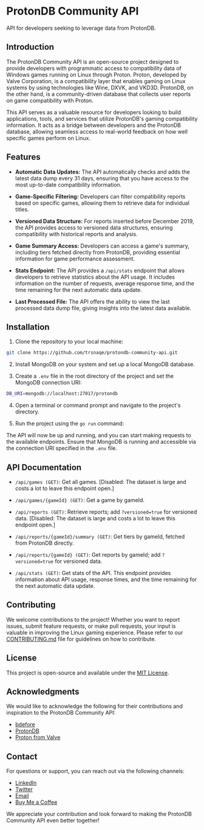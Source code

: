 # ProtonDB Community API

API for developers seeking to leverage data from ProtonDB.

## Introduction

The ProtonDB Community API is an open-source project designed to provide developers with programmatic access to compatibility data of Windows games running on Linux through Proton. Proton, developed by Valve Corporation, is a compatibility layer that enables gaming on Linux systems by using technologies like Wine, DXVK, and VKD3D. ProtonDB, on the other hand, is a community-driven database that collects user reports on game compatibility with Proton.

This API serves as a valuable resource for developers looking to build applications, tools, and services that utilize ProtonDB's gaming compatibility information. It acts as a bridge between developers and the ProtonDB database, allowing seamless access to real-world feedback on how well specific games perform on Linux.

## Features

- **Automatic Data Updates:** The API automatically checks and adds the latest data dump every 31 days, ensuring that you have access to the most up-to-date compatibility information.

- **Game-Specific Filtering:** Developers can filter compatibility reports based on specific games, allowing them to retrieve data for individual titles.

- **Versioned Data Structure:** For reports inserted before December 2019, the API provides access to versioned data structures, ensuring compatibility with historical reports and analysis.

- **Game Summary Access:** Developers can access a game's summary, including tiers fetched directly from ProtonDB, providing essential information for game performance assessment.

- **Stats Endpoint:** The API provides a `/api/stats` endpoint that allows developers to retrieve statistics about the API usage. It includes information on the number of requests, average response time, and the time remaining for the next automatic data update.

- **Last Processed File:** The API offers the ability to view the last processed data dump file, giving insights into the latest data available.

## Installation

1. Clone the repository to your local machine:

```bash
git clone https://github.com/trsnaqe/protondb-community-api.git
```

2. Install MongoDB on your system and set up a local MongoDB database.

3. Create a `.env` file in the root directory of the project and set the MongoDB connection URI:
```bash
DB_URI=mongodb://localhost:27017/protondb
```

4. Open a terminal or command prompt and navigate to the project's directory.

5. Run the project using the `go run` command:

The API will now be up and running, and you can start making requests to the available endpoints. Ensure that MongoDB is running and accessible via the connection URI specified in the `.env` file.

## API Documentation

- `/api/games (GET)`: Get all games. [Disabled: The dataset is large and costs a lot to leave this endpoint open.]

- `/api/games/{gameId} (GET)`: Get a game by gameId.

- `/api/reports (GET)`: Retrieve reports; add `?versioned=true` for versioned data. [Disabled: The dataset is large and costs a lot to leave this endpoint open.]

- `/api/reports/{gameId}/summary (GET)`: Get tiers by gameId, fetched from ProtonDB directly.

- `/api/reports/{gameId} (GET)`: Get reports by gameId; add `?versioned=true` for versioned data.

- `/api/stats (GET)`: Get stats of the API. This endpoint provides information about API usage, response times, and the time remaining for the next automatic data update.

## Contributing

We welcome contributions to the project! Whether you want to report issues, submit feature requests, or make pull requests, your input is valuable in improving the Linux gaming experience. Please refer to our [CONTRIBUTING.md](CONTRIBUTING.md) file for guidelines on how to contribute.

## License

This project is open-source and available under the [MIT License](LICENSE).

## Acknowledgments

We would like to acknowledge the following for their contributions and inspiration to the ProtonDB Community API:

- [bdefore](https://github.com/bdefore)
- [ProtonDB](https://protondb.com/)
- [Proton from Valve](https://github.com/ValveSoftware/Proton)

## Contact

For questions or support, you can reach out via the following channels:

- [LinkedIn](https://www.linkedin.com/in/sacit)
- [Twitter](https://twitter.com/Trsnaqe)
- [Email](trsnaqe@gmail.com)
- [Buy Me a Coffee](https://www.buymeacoffee.com/trsnaqe)

We appreciate your contribution and look forward to making the ProtonDB Community API even better together!

